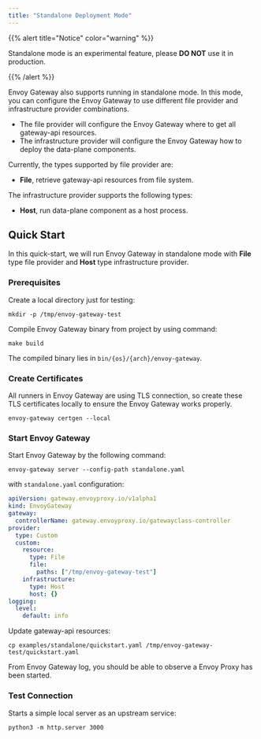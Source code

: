 ```yaml
---
title: "Standalone Deployment Mode"
---
```


{{% alert title="Notice" color="warning" %}}

Standalone mode is an experimental feature, please **DO NOT** use it in production.

{{% /alert %}}

Envoy Gateway also supports running in standalone mode. In this mode, you can configure the
Envoy Gateway to use different file provider and infrastructure provider combinations.

- The file provider will configure the Envoy Gateway where to get all gateway-api resources.
- The infrastructure provider will configure the Envoy Gateway how to deploy the data-plane components.

Currently, the types supported by file provider are:

- **File**, retrieve gateway-api resources from file system.

The infrastructure provider supports the following types:

- **Host**, run data-plane component as a host process.

## Quick Start

In this quick-start, we will run Envoy Gateway in standalone mode with **File** type file provider
and **Host** type infrastructure provider.

### Prerequisites

Create a local directory just for testing:

```shell
mkdir -p /tmp/envoy-gateway-test
```

Compile Envoy Gateway binary from project by using command:

```shell
make build
```

The compiled binary lies in `bin/{os}/{arch}/envoy-gateway`.

### Create Certificates

All runners in Envoy Gateway are using TLS connection, so create these TLS certificates locally to 
ensure the Envoy Gateway works properly.

```shell
envoy-gateway certgen --local
```

### Start Envoy Gateway

Start Envoy Gateway by the following command:

```shell
envoy-gateway server --config-path standalone.yaml
```

with `standalone.yaml` configuration:

```yaml
apiVersion: gateway.envoyproxy.io/v1alpha1
kind: EnvoyGateway
gateway:
  controllerName: gateway.envoyproxy.io/gatewayclass-controller
provider:
  type: Custom
  custom:
    resource:
      type: File
      file:
        paths: ["/tmp/envoy-gateway-test"]
    infrastructure:
      type: Host
      host: {}
logging:
  level:
    default: info
```

Update gateway-api resources:

```shell
cp examples/standalone/quickstart.yaml /tmp/envoy-gateway-test/quickstart.yaml
```

From Envoy Gateway log, you should be able to observe a Envoy Proxy has been started.

### Test Connection

Starts a simple local server as an upstream service:

```shell
python3 -m http.server 3000
```
